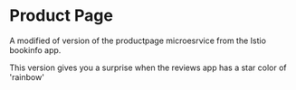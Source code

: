 # Product Page
A modified of version of the productpage microesrvice from the Istio bookinfo app.

This version gives you a surprise when the reviews app has a star color of 'rainbow'

